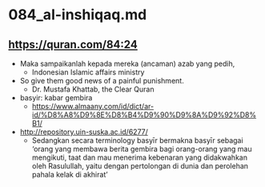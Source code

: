 # 084_al-inshiqaq.md

## https://quran.com/84:24
* Maka sampaikanlah kepada mereka (ancaman) azab yang pedih,
  * Indonesian Islamic affairs ministry
* So give them good news of a painful punishment.
  * Dr. Mustafa Khattab, the Clear Quran
* basyir: kabar gembira
  * https://www.almaany.com/id/dict/ar-id/%D8%A8%D9%8E%D8%B4%D9%90%D9%8A%D9%92%D8%B1/
* http://repository.uin-suska.ac.id/6277/
  * Sedangkan secara terminology basyīr bermakna basyīr sebagai ‘orang yang membawa berita gembira bagi orang-orang yang mau mengikuti, taat dan mau menerima kebenaran yang didakwahkan oleh Rasulullah, yaitu dengan pertolongan di dunia dan perolehan pahala kelak di akhirat’

